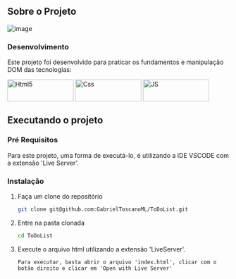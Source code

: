 <!-- ABOUT THE PROJECT -->
## Sobre o Projeto

![image](https://github.com/GabrielToscanoML/ToDoList/assets/68169956/f0e8218a-d8d9-4868-a874-405f087a1ac8)


### Desenvolvimento

Este projeto foi desenvolvido para praticar os fundamentos e manipulação DOM das tecnologias:

  <img align="center" alt="Html5" src="https://img.shields.io/badge/HTML5-E34F26?style=for-the-badge&logo=html5&logoColor=white" width="150" height="50" />
  <img align="center" alt="Css" src="https://img.shields.io/badge/CSS3-1572B6?style=for-the-badge&logo=css3&logoColor=white"  width="150" height="50" />
  <img align="center" alt="JS" src="https://img.shields.io/badge/JavaScript-F7DF1E?style=for-the-badge&logo=javascript&logoColor=black"  width="150" height="50" />

<!-- GETTING STARTED -->
## Executando o projeto

### Pré Requisitos

Para este projeto, uma forma de executá-lo, é utilizando a IDE VSCODE com a extensão 'Live Server'.

### Instalação

1. Faça um clone do repositório
   ```sh
   git clone git@github.com:GabrielToscanoML/ToDoList.git
   ```
2. Entre na pasta clonada
   ```sh
   cd ToDoList
   ```
3. Execute o arquivo html utilizando a extensão 'LiveServer'. 
   ```
   Para executar, basta abrir o arquivo 'index.html', clicar com o botão direito e clicar em 'Open with Live Server'
   ```
